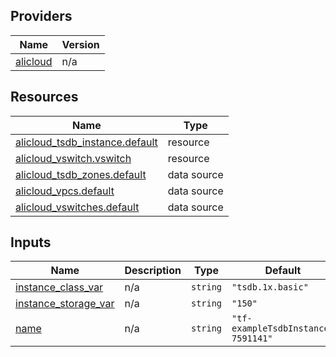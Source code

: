 <!-- BEGIN_TF_DOCS -->
## Providers

| Name | Version |
|------|---------|
| <a name="provider_alicloud"></a> [alicloud](#provider\_alicloud) | n/a |

## Resources

| Name | Type |
|------|------|
| [alicloud_tsdb_instance.default](https://registry.terraform.io/providers/hashicorp/alicloud/latest/docs/resources/tsdb_instance) | resource |
| [alicloud_vswitch.vswitch](https://registry.terraform.io/providers/hashicorp/alicloud/latest/docs/resources/vswitch) | resource |
| [alicloud_tsdb_zones.default](https://registry.terraform.io/providers/hashicorp/alicloud/latest/docs/data-sources/tsdb_zones) | data source |
| [alicloud_vpcs.default](https://registry.terraform.io/providers/hashicorp/alicloud/latest/docs/data-sources/vpcs) | data source |
| [alicloud_vswitches.default](https://registry.terraform.io/providers/hashicorp/alicloud/latest/docs/data-sources/vswitches) | data source |

## Inputs

| Name | Description | Type | Default | Required |
|------|-------------|------|---------|:--------:|
| <a name="input_instance_class_var"></a> [instance\_class\_var](#input\_instance\_class\_var) | n/a | `string` | `"tsdb.1x.basic"` | no |
| <a name="input_instance_storage_var"></a> [instance\_storage\_var](#input\_instance\_storage\_var) | n/a | `string` | `"150"` | no |
| <a name="input_name"></a> [name](#input\_name) | n/a | `string` | `"tf-exampleTsdbInstance-7591141"` | no |
<!-- END_TF_DOCS -->    